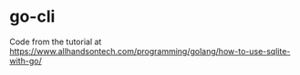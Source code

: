 # go-cli
Code from the tutorial at https://www.allhandsontech.com/programming/golang/how-to-use-sqlite-with-go/
